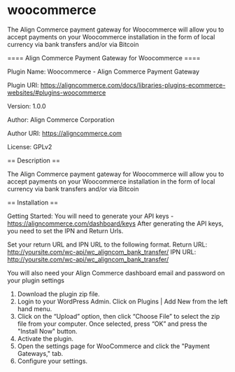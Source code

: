 woocommerce
===========

The Align Commerce payment gateway for Woocommerce will allow you to accept payments on your Woocommerce installation in the form of local currency via bank transfers and/or via Bitcoin

==== Align Commerce Payment Gateway for Woocommerce ====

Plugin Name: Woocommerce - Align Commerce Payment Gateway


Plugin URI: https://aligncommerce.com/docs/libraries-plugins-ecommerce-websites/#plugins-woocommerce

Version: 1.0.0

Author: Align Commerce Corporation

Author URI: https://aligncommerce.com

License: GPLv2

== Description ==

The Align Commerce payment gateway for Woocommerce will allow you to accept payments on your Woocommerce installation in the form of local currency via bank transfers and/or via Bitcoin

== Installation ==

Getting Started:
You will need to generate your API keys - https://aligncommerce.com/dashboard/keys 
After generating the API keys, you need to set the IPN and Return Urls.

Set your return URL and IPN URL to the following format. 
Return URL: http://yoursite.com/wc-api/wc_aligncom_bank_transfer/
IPN URL: http://yoursite.com/wc-api/wc_aligncom_bank_transfer/

You will also need your Align Commerce dashboard email and password on your plugin settings

1. Download the plugin zip file.
2. Login to your WordPress Admin. Click on Plugins | Add New from the left hand menu.
3. Click on the “Upload” option, then click “Choose File” to select the zip file from your computer. Once selected, press “OK” and press the "Install Now" button.
4. Activate the plugin.
5. Open the settings page for WooCommerce and click the "Payment Gateways," tab.
6. Configure your settings.
